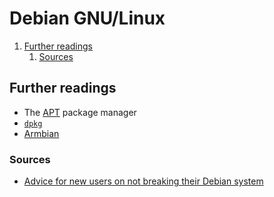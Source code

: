 # Debian GNU/Linux

1. [Further readings](#further-readings)
   1. [Sources](#sources)

## Further readings

- The [APT] package manager
- [`dpkg`][dpkg]
- [Armbian]

### Sources

- [Advice for new users on not breaking their Debian system]

<!--
  Reference
  ═╬═Time══
  -->

<!-- Knowledge base -->
[armbian]: armbian.md
[apt]: ../apt.md
[dpkg]: ../dpkg.md

<!-- Upstream -->
[advice for new users on not breaking their debian system]: https://wiki.debian.org/DontBreakDebian
